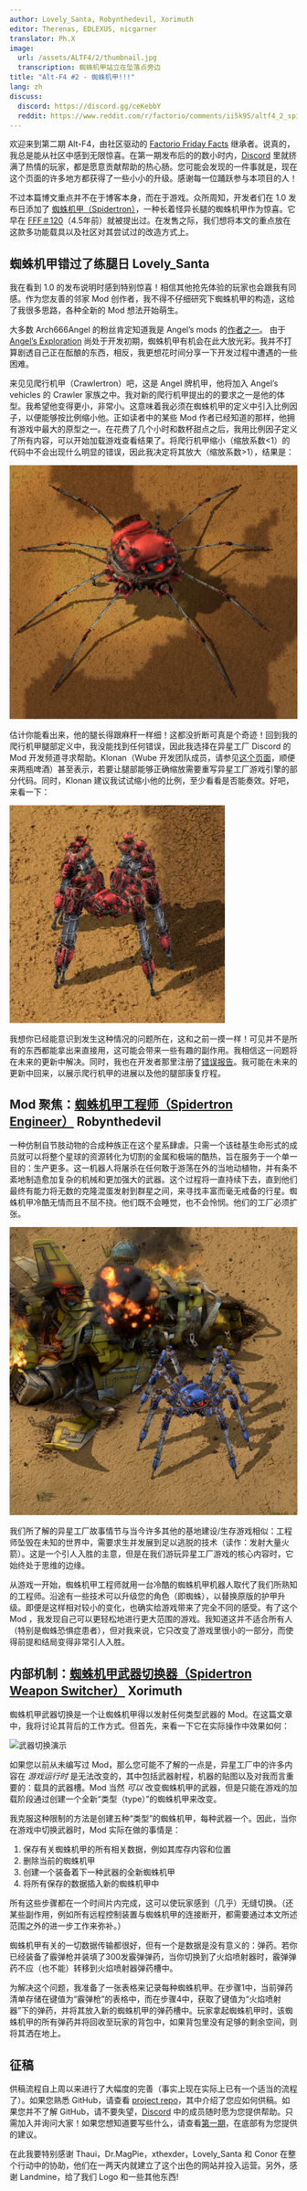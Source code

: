 ```yaml
---
author: Lovely_Santa, Robynthedevil, Xorimuth
editor: Therenas, EDLEXUS, nicgarner
translator: Ph.X
image:
  url: /assets/ALTF4/2/thumbnail.jpg
  transcription: 蜘蛛机甲站立在坠落点旁边
title: "Alt-F4 #2 - 蜘蛛机甲!!!"
lang: zh
discuss:
  discord: https://discord.gg/ceKebbY
  reddit: https://www.reddit.com/r/factorio/comments/ii5k95/altf4_2_spidertron/
---
```


欢迎来到第二期 Alt-F4，由社区驱动的 [Factorio Friday Facts](https://factorio.com/blog/) 继承者。说真的，我总是能从社区中感到无限惊喜。在第一期发布后的的数小时内，[Discord](https://discord.gg/AsXAwyV) 里就挤满了热情的玩家，都是愿意贡献帮助的热心肠。您可能会发现的一件事就是，现在这个页面的许多地方都获得了一些小小的升级。感谢每一位踊跃参与本项目的人！

不过本篇博文重点并不在于博客本身，而在于游戏。众所周知，开发者们在 1.0 发布日添加了 [蜘蛛机甲（Spidertron）](https://wiki.factorio.com/Spidertron)，一种长着怪异长腿的蜘蛛机甲作为惊喜。它早在 [FFF＃120](https://www.factorio.com/blog/post/fff-120)（4.5年前）就被提出过。在发售之际，我们想将本文的重点放在这款多功能载具以及社区对其尝试过的改造方式上。

## 蜘蛛机甲错过了练腿日 <author>Lovely_Santa</author>

我在看到 1.0 的发布说明时感到特别惊喜！相信其他抢先体验的玩家也会跟我有同感。作为您友善的邻家 Mod 创作者，我不得不仔细研究下蜘蛛机甲的构造，这给了我很多思路，各种全新的 Mod 想法开始萌生。

大多数 Arch666Angel 的粉丝肯定知道我是 Angel’s mods 的[作者之一](https://forums.factorio.com/viewtopic.php?p=475786#p475786)。 由于 [Angel’s Exploration](https://mods.factorio.com/mod/angelsexploration) 尚处于开发初期，蜘蛛机甲有机会在此大放光彩。我并不打算剧透自己正在酝酿的东西，相反，我更想花时间分享一下开发过程中遭遇的一些困难。

来见见爬行机甲（Crawlertron）吧，这是 Angel 牌机甲，他将加入 Angel’s vehicles 的 Crawler 家族之中。我对新的爬行机甲提出的的要求之一是他的体型。我希望他变得更小，非常小。这意味着我必须在蜘蛛机甲的定义中引入比例因子，以便能够按比例缩小他。正如读者中的某些 Mod 作者已经知道的那样，他拥有游戏中最大的原型之一。在花费了几个小时和数杯甜点之后，我用比例因子定义了所有内容，可以开始加载游戏查看结果了。将爬行机甲缩小（缩放系数<1）的代码中不会出现什么明显的错误，因此我决定将其放大（缩放系数>1），结果是：

![一个长着细腿的大型爬行机甲。](/assets/ALTF4/2/crawlertron_large.png?raw=true)

估计你能看出来，他的腿长得跟麻秆一样细！这都没折断可真是个奇迹！回到我的爬行机甲腿部定义中，我没能找到任何错误，因此我选择在异星工厂 Discord 的 Mod 开发频道寻求帮助。Klonan（Wube 开发团队成员，请参见[这个页面](https://factorio.com/game/about)，顺便来两瓶啤酒）甚至表示，若要让腿部能够正确缩放需要重写异星工厂游戏引擎的部分代码。同时，Klonan 建议我试试缩小他的比例，至少看看是否能奏效。好吧，来看一下：

![一个长着粗腿的小型爬行机甲。](/assets/ALTF4/2/crawlertron_tiny.png?raw=true)

我想你已经能意识到发生这种情况的问题所在，这和之前一摸一样！可见并不是所有的东西都能拿出来直接用，这可能会带来一些有趣的副作用。我相信这一问题将在未来的更新中解决。同时，我也在开发者那里注册了[错误报告](https://forums.factorio.com/viewtopic.php?f=7&t=88180)。我可能在未来的更新中回来，以展示爬行机甲的进展以及他的腿部康复疗程。

## Mod 聚焦：[蜘蛛机甲工程师（Spidertron Engineer）](https://mods.factorio.com/mod/SpidertronEngineer) <author>Robynthedevil</author>

一种仿制自节肢动物的合成种族正在这个星系肆虐。只需一个该硅基生命形式的成员就可以将整个星球的资源转化为切割的金属和极端的酷热，旨在服务于一个单一目的：生产更多。这一机器人将屠杀在任何敢于游荡在外的当地动植物，并有条不紊地制造愈加复杂的机械和更加强大的武器。这个过程将一直持续下去，直到他们最终有能力将无数的克隆混蛋发射到群星之间，来寻找丰富而毫无戒备的行星。蜘蛛机甲冷酷无情而且不屈不挠。他们既不会睡觉，也不会怜悯。他们的工厂必须扩张。

![站在坠毁飞船旁边的蜘蛛机甲工程师](/assets/ALTF4/2/SpidertronEngineer.png?raw=true)

我们所了解的异星工厂故事情节与当今许多其他的基地建设/生存游戏相似：工程师坠毁在未知的世界中，需要求生并发展到足以逃脱的技术（读作：发射大量火箭）。这是一个引人入胜的主意，但是在我们游玩异星工厂游戏的核心内容时，它始终处于思维的边缘。

从游戏一开始，蜘蛛机甲工程师就用一台冷酷的蜘蛛机甲机器人取代了我们所熟知的工程师。沿途有一些技术可以升级您的角色（即蜘蛛），以替换原版的护甲升级。即便是这样相对较小的变化，也确实给游戏带来了完全不同的感受。有了这个 Mod ，我发现自己可以更轻松地进行更大范围的游戏。我知道这并不适合所有人（特别是蜘蛛恐惧症患者），但对我来说，它只改变了游戏里很小的一部分，而使得前提和结局变得非常引人入胜。

## 内部机制：[蜘蛛机甲武器切换器（Spidertron Weapon Switcher）](https://mods.factorio.com/mod/SpidertronWeaponSwitcher) <author>Xorimuth</author>

蜘蛛机甲武器切换是一个让蜘蛛机甲得以发射任何类型武器的 Mod。在这篇文章中，我将讨论其背后的工作方式。但首先，来看一下它在实际操作中效果如何：

![武器切换演示](/assets/ALTF4/2/SWS-demo-gif.gif?raw=true)

如果您以前从未编写过 Mod，那么您可能不了解的一点是，异星工厂中的许多内容在 _游戏运行时_ 是无法改变的，其中包括武器射程，机器的贴图以及对我而言重要的：载具的武器槽。Mod 当然 _可以_ 改变蜘蛛机甲的武器，但是只能在游戏的加载阶段通过创建一个全新“类型（type）”的蜘蛛机甲来改变。

我克服这种限制的方法是创建五种“类型”的蜘蛛机甲，每种武器一个。因此，当你在游戏中切换武器时，Mod 实际在做的事情是：

1. 保存有关蜘蛛机甲的所有相关数据，例如其库存内容和位置
2. 删除当前的蜘蛛机甲
3. 创建一个装备着下一种武器的全新蜘蛛机甲
4. 将所有保存的数据插入新的蜘蛛机甲中

所有这些步骤都在一个时间片内完成，这可以使玩家感到（几乎）无缝切换。（还某些副作用，例如所有远程控制装置与蜘蛛机甲的连接断开，都需要通过本文所述范围之外的进一步工作来弥补。）

蜘蛛机甲有关的一切数据传输都很好，但有一个是数据是没有意义的：弹药。若你已经装备了霰弹枪并装填了300发霰弹弹药，当你切换到了火焰喷射器时，霰弹弹药不应（也不能）转移到火焰喷射器弹药槽中。

为解决这个问题，我准备了一张表格来记录每种蜘蛛机甲。在步骤1中，当前弹药清单存储在键值为“霰弹枪”的表格中，而在步骤4中，获取了键值为“火焰喷射器”下的弹药，并将其放入新的蜘蛛机甲的弹药槽中。玩家拿起蜘蛛机甲时，该蜘蛛机甲的所有弹药并将回收至玩家的背包中，如果背包里没有足够的剩余空间，则将其洒在地上。

## 征稿

供稿流程自上周以来进行了大幅度的完善（事实上现在实际上已有一个适当的流程了）。如果您熟悉 GitHub，请查看 [project repo](https://github.com/AlternativeFFFF/Alt-F4)，其中介绍了您应如何供稿。如果您并不了解 GitHub，请不要失望，[Discord](https://discord.gg/AsXAwyV) 中的成员随时愿为您提供帮助。只需加入并询问大家！如果您想知道要写些什么，请查看[第一期](https://alt-f4.blog/zh/ALTF4-1)，在底部有为您提供的建议。

在此我要特别感谢 Thaui，Dr.MagPie，xthexder，Lovely_Santa 和 Conor 在整个行动中的协助，他们在一两天内就建立了这个出色的网站并投入运营。另外，感谢 Landmine，给了我们 Logo 和一些其他东西!